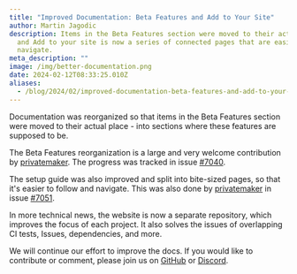 ```yaml
---
title: "Improved Documentation: Beta Features and Add to Your Site"
author: Martin Jagodic
description: Items in the Beta Features section were moved to their actual pace
  and Add to your site is now a series of connected pages that are easier to
  navigate.
meta_description: ""
image: /img/better-documentation.png
date: 2024-02-12T08:33:25.010Z
aliases:
  - /blog/2024/02/improved-documentation-beta-features-and-add-to-your-site/
---
```

Documentation was reorganized so that items in the Beta Features section were moved to their actual place - into sections where these features are supposed to be.

The Beta Features reorganization is a large and very welcome contribution by [privatemaker](https://github.com/privatemaker). The progress was tracked in issue [\#7040](https://github.com/decaporg/decap-cms/issues/7040).

The setup guide was also improved and split into bite-sized pages, so that it's easier to follow and navigate. This was also done by [privatemaker](https://github.com/privatemaker) in issue [\#7051](https://github.com/decaporg/decap-cms/issues/7051).

In more technical news, the website is now a separate repository, which improves the focus of each project. It also solves the issues of overlapping CI tests, Issues, dependencies, and more.

We will continue our effort to improve the docs. If you would like to contribute or comment, please join us on [GitHub](https://github.com/decaporg/decap-website) or [Discord](https://decapcms.org/chat).

